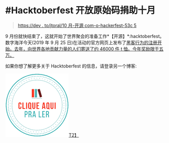 # #Hacktoberfest 开放原始码捐助十月

> [https://dev . to/jtoral/10 月-开源 com-o-hackerfest-53c 5](https://dev.to/jtemporal/outubro-de-contribuicao-open-source-com-o-hacktoberfest-53c5)

9 月份就快结束了，这就开始了世界聚会的准备工作*【开源】*:hacktoberfest。数字海洋今天(2019 年 9 月 25 日)在活动的官方网页上发布了[黑客行为的注册开始。去年，向世界各地贡献力量的人们寄送了约 46000 件 t 恤。今年奖励限于五万。](https://hacktoberfest.digitalocean.com)

如果你想了解更多关于 Hacktoberfest 的信息，请登录另一个博客:

[![](img/9fe2102f11991038f43773678fe43063.png)T2】](https://jtemporal.com/outubro-de-contribuicao-open-source-com-o-hacktoberfest/)